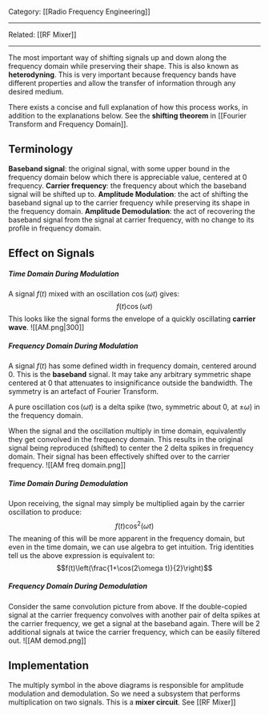 Category: [[Radio Frequency Engineering]]
___
Related: [[RF Mixer]]
___
The most important way of shifting signals up and down along the frequency domain while preserving their shape. This is also known as **heterodyning**. This is very important because frequency bands have different properties and allow the transfer of information through any desired medium. 

There exists a concise and full explanation of how this process works, in addition to the explanations below. See the **shifting theorem** in [[Fourier Transform and Frequency Domain]].
## Terminology
**Baseband signal**: the original signal, with some upper bound in the frequency domain below which there is appreciable value, centered at 0 frequency. 
**Carrier frequency**: the frequency about which the baseband signal will be shifted up to. 
**Amplitude Modulation**: the act of shifting the baseband signal up to the carrier frequency while preserving its shape in the frequency domain.
**Amplitude Demodulation**: the act of recovering the baseband signal from the signal at carrier frequency, with no change to its profile in frequency domain. 
## Effect on Signals
##### Time Domain During Modulation
A signal $f(t)$ mixed with an oscillation $\cos(\omega t)$ gives:
$$f(t)\cos(\omega t)$$
This looks like the signal forms the envelope of a quickly oscillating **carrier wave**.
![[AM.png|300]]
##### Frequency Domain During Modulation
A signal $f(t)$ has some defined width in frequency domain, centered around 0. This is the **baseband** signal. It may take any arbitrary symmetric shape centered at 0 that attenuates to insignificance outside the bandwidth. The symmetry is an artefact of Fourier Transform. 

A pure oscillation $\cos(\omega t)$ is a delta spike (two, symmetric about 0, at $\pm\omega$) in the frequency domain. 

When the signal and the oscillation multiply in time domain, equivalently they get convolved in the frequency domain. This results in the original signal being reproduced (shifted) to center the 2 delta spikes in frequency domain. Their signal has been effectively shifted over to the carrier frequency. 
![[AM freq domain.png]]
##### Time Domain During Demodulation
Upon receiving, the signal may simply be multiplied again by the carrier oscillation to produce:
$$f(t)\cos^2(\omega t)$$
The meaning of this will be more apparent in the frequency domain, but even in the time domain, we can use algebra to get intuition. Trig identities tell us the above expression is equivalent to:
$$f(t)\left(\frac{1+\cos(2\omega t)}{2}\right)$$
##### Frequency Domain During Demodulation
Consider the same convolution picture from above. If the double-copied signal at the carrier frequency convolves with another pair of delta spikes at the carrier frequency, we get a signal at the baseband again. There will be 2 additional signals at twice the carrier frequency, which can be easily filtered out. 
![[AM demod.png]]
## Implementation
The multiply symbol in the above diagrams is responsible for amplitude modulation and demodulation. So we need a subsystem that performs multiplication on two signals. This is a **mixer circuit**. See [[RF Mixer]]

